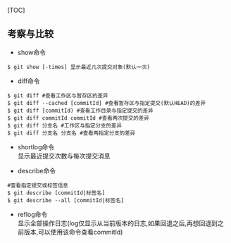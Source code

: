 [TOC]
## 考察与比较
- show命令  

```
$ git show [-times] 显示最近几次提交对象(默认一次)
```
- diff命令

```
$ git diff #查看工作区与暂存区的差异
$ git diff --cached [commitId] #查看暂存区与指定提交(默认HEAD)的差异
$ git diff [commitId) #查看工作目录与指定提交的差异
$ git diff commitId commitId #查看两次提交的差异
$ git diff 分支名 #工作区与指定分支的差异
$ git diff 分支名 分支名 #查看两指定分支的差异 
``` 
- shortlog命令  
	显示最近提交次数与每次提交消息

- describe命令

```
#查看指定提交或标签信息
$ git describe [commitId|标签名]
$ git describe --all [commitId|标签名]
```
- reflog命令  
显示全部操作日志(log仅显示从当前版本的日志,如果回退之后,再想回退到之前版本,可以使用该命令查看commitId)

